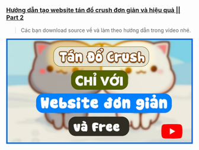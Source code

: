### [Hướng dẫn tạo website tán đổ crush đơn giản và hiệu quả || Part 2](https://youtu.be/e2KYBhCx-uU)
> Các bạn download source về và làm theo hướng dẫn trong video nhé.


![cover picture](/img/totinh2021-part2.jpg)
